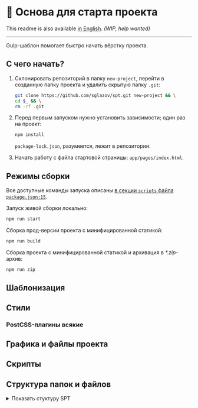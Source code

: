 # 🚀 Основа для старта проекта
This readme is also available [in English](./README.md). _(WIP, help wanted)_

----

Gulp-шаблон помогает быстро начать вёрстку проекта.

## С чего начать?
1. Склонировать репозиторий в папку `new-project`, перейти в созданную папку проекта и удалить скрытую папку `.git`:
   ```bash
   git clone https://github.com/sglazov/spt.git new-project && \
   cd $_ && \
   rm -rf .git
   ```

1. Перед первым запуском нужно установить зависимости; один раз на проект:
   ```bash
   npm install
   ```
   `package-lock.json`, разумеется, лежит в репозитории.

1. Начать работу с файла стартовой страницы: `app/pages/index.html`.


## Режимы сборки

Все доступные команды запуска описаны [в секции `scripts` файла `package.json:15`](./package.json:15).

Запуск живой сборки локально:
```bash
npm run start
```

Сборка прод-версии проекта с минифицированной статикой:
```bash
npm run build
```

Сборка проекта с минифицированной статикой и архивация в _*.zip_-архив:
```bash
npm run zip
```

## Шаблонизация


## Стили

### PostCSS-плагины всякие


## Графика и файлы проекта


## Скрипты


## Структура папок и файлов
<details>
  <summary>Показать стуктуру SPT</summary>

```bash
├── app # корень проекта
│   ├── pages   # страницы
│   │   ├── index.html # стартовая страница
│   └── src # исходники
│       ├── components  # компоненты
│       │   ├── footer  # подвал
│       │   ├── header  # шапка
│       │   └── menu    # меню
│       ├── fonts/   # шрифты
│       ├── images/  # изображение
│       │   ├── favicons # фавиконки
│       │   ├── svg # svg для инлайна
│       │   └── svg-symbols # генерация svg-символов
│       ├── layouts # лэайтуы и составные части
│       │   ├── default.html    # базовый лэйаут
│       │   ├── head
│       │   │   ├── head.html
│       │   │   └── parts
│       │   │       ├── favicons.html
│       │   │       ├── og-tags.html
│       │   │       └── seo-tags.html
│       │   ├── parts
│       │   │   ├── globals.html
│       │   │   └── svg-symbols.html
│       │   └── utils
│       ├── php
│       │   └── main.php
│       ├── resources
│       │   ├── .htaccess
│       │   ├── browserconfig.xml
│       │   ├── humans.txt
│       │   ├── json
│       │   ├── robots.txt
│       │   ├── site.webmanifest
│       │   └── video
│       ├── scripts
│       │   ├── app.js
│       │   ├── libs
│       │   ├── modules
│       │   └── utils
│       ├── styles
│       │   ├── _diagnostics-and-debug
│       │   ├── app.scss
│       │   ├── components
│       │   ├── helpers
│       │   ├── layout
│       │   ├── variables
│       │   └── vendor
│       └── templates/
│           ├── data.html
│           └── svg/
├── component.js
├── gulpfile.js
│   ├── config.js
│   ├── index.js
│   ├── tasks/
│   └── utils/
├── CHANGELOG.md
├── README.md
├── README.ru.md
├── package.json
├── rsync-excludes.txt
└── webpack.config.js
```
</details>
